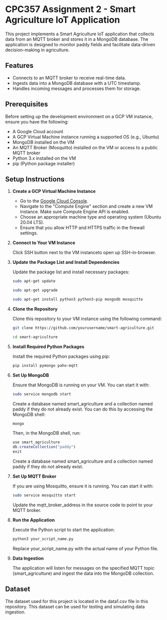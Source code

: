 # CPC357 Assignment 2 - Smart Agriculture IoT Application

This project implements a Smart Agriculture IoT application that collects data from an MQTT broker and stores it in a MongoDB database. The application is designed to monitor paddy fields and facilitate data-driven decision-making in agriculture.

## Features

- Connects to an MQTT broker to receive real-time data.
- Ingests data into a MongoDB database with a UTC timestamp.
- Handles incoming messages and processes them for storage.

## Prerequisites

Before setting up the development environment on a GCP VM instance, ensure you have the following:

- A Google Cloud account
- A GCP Virtual Machine instance running a supported OS (e.g., Ubuntu)
- MongoDB installed on the VM
- An MQTT Broker (Mosquitto) installed on the VM or access to a public MQTT broker
- Python 3.x installed on the VM
- pip (Python package installer)

## Setup Instructions

1. **Create a GCP Virtual Machine Instance**

   - Go to the [Google Cloud Console](https://console.cloud.google.com/).
   - Navigate to the "Compute Engine" section and create a new VM instance. Make sure Compute Engine API is enabled.
   - Choose an appropriate machine type and operating system (Ubuntu 20.04 LTS).
   - Ensure that you allow HTTP and HTTPS traffic in the firewall settings.

2. **Connect to Your VM Instance**

   Click SSH button next to the VM instanceto open up SSH-in-browser.

3. **Update the Package List and Install Dependencies**

   Update the package list and install necessary packages:
   ```bash
   sudo apt-get update
   ```
   ```bash
   sudo apt-get upgrade
   ```
   ```bash
   sudo apt-get install python3 python3-pip mongodb mosquitto
   ```

4. **Clone the Repository**

   Clone this repository to your VM instance using the following command:
   ```bash
   git clone https://github.com/yourusername/smart-agriculture.git
   ```
   ```bash
   cd smart-agriculture
   ```

5. **Install Required Python Packages**

   Install the required Python packages using pip:
   ```bash
   pip install pymongo paho-mqtt

6. **Set Up MongoDB**

   Ensure that MongoDB is running on your VM. You can start it with:
   ```bash
   sudo service mongodb start
   ```
   Create a database named smart_agriculture and a collection named paddy if they do not already exist. You can do this by accessing the MongoDB shell:
   ```bash
   mongo
   ```
   Then, in the MongoDB shell, run:
   ```javascript
   use smart_agriculture
   db.createCollection("paddy")
   exit
   ```
   Create a database named smart_agriculture and a collection named paddy if they do not already exist.

7. **Set Up MQTT Broker**

   If you are using Mosquitto, ensure it is running. You can start it with:

   ```bash
   sudo service mosquitto start
   ```
   Update the mqtt_broker_address in the source code to point to your MQTT broker.

8. **Run the Application**

   Execute the Python script to start the application:
   ```bash
   python3 your_script_name.py
   ```
   Replace your_script_name.py with the actual name of your Python file.

9. **Data Ingestion**

   The application will listen for messages on the specified MQTT topic (smart_agriculture) and ingest the data into the MongoDB collection.

## Dataset

The dataset used for this project is located in the data1.csv file in this repository. This dataset can be used for testing and simulating data ingestion.
